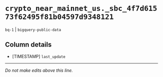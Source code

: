 # `crypto_near_mainnet_us._sbc_4f7d61573f62495f81b04597d9348121`
`bq-1` | `bigquery-public-data`

## Column details
* [TIMESTAMP] `last_update`

-------------------------------------------------------------------------------
*Do not make edits above this line.*
